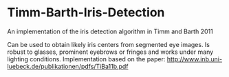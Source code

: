 # Timm-Barth-Iris-Detection
An implementation of the iris detection algorithm in Timm and Barth 2011

Can be used to obtain likely iris centers from segmented eye images. Is robust to glasses, prominent eyebrows or fringes and works under many lighting conditions. Implementation based on the paper: http://www.inb.uni-luebeck.de/publikationen/pdfs/TiBa11b.pdf
